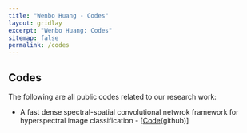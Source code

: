 ```yaml
---
title: "Wenbo Huang - Codes"
layout: gridlay
excerpt: "Wenbo Huang: Codes"
sitemap: false
permalink: /codes
---
```


## Codes

<p>The following are all public codes related to our research work:</p>

<ul>
	<li>A fast dense spectral-spatial convolutional netwrok framework for hyperspectral image classification - [<a href="https://github.com/wenbohuang1002/-IEEE-JBHI-2021-Channel-Selectivity-CNN-for-HAR">Code</a>(github)]</li>
	
</ul>

<p>&nbsp;</p>
